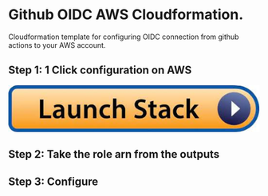 # Github OIDC AWS Cloudformation.

Cloudformation template for configuring OIDC connection from github actions to your AWS account.

## Step 1: 1 Click configuration on AWS

[![launch-stack.jpeg](launch-stack.jpeg)](https://console.aws.amazon.com/cloudformation/home#/stacks/new?stackName=buildkite&templateURL=https://public-assets-vincent-claes.s3.eu-west-1.amazonaws.com/+github-oidc-aws-cloudformation/github-oidc-aws-cloudformation.yml)

## Step 2: Take the role arn from the outputs

## Step 3: Configure 
